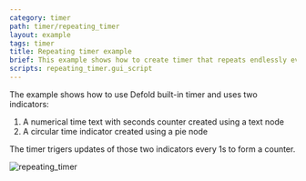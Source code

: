 ```yaml
---
category: timer
path: timer/repeating_timer
layout: example
tags: timer
title: Repeating timer example
brief: This example shows how to create timer that repeats endlessly every second
scripts: repeating_timer.gui_script
---
```


The example shows how to use Defold built-in timer and uses two indicators:

1. A numerical time text with seconds counter created using a text node
2. A circular time indicator created using a pie node

The timer trigers updates of those two indicators every 1s to form a counter.

![repeating_timer](repeating_timer.png)
